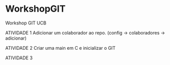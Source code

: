 # WorkshopGIT
Workshop GIT UCB

ATIVIDADE 1
  Adicionar um colaborador ao repo. (config -> colaboradores -> adicionar)

ATIVIDADE 2
  Criar uma main em C e inicializar o GIT

ATIVIDADE 3
 
